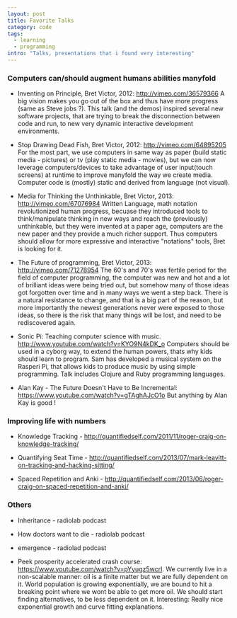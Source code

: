 ```yaml
---
layout: post
title: Favorite Talks
category: code
tags:
  - learning
  - programming
intro: "Talks, presentations that i found very interesting"
---
```


### Computers can/should augment humans abilities manyfold

- Inventing on Principle, Bret Victor, 2012: http://vimeo.com/36579366
A big vision makes you go out of the box and thus have more progress (same as Steve jobs ?).
This talk (and the demos) inspired several new software projects, that are trying to break the disconnection between code and run, to new very dynamic interactive development environments.

- Stop Drawing Dead Fish, Bret Victor, 2012: http://vimeo.com/64895205
For the most part, we use computers in same way as paper (build static media - pictures) or tv (play static media - movies), but we can now leverage computers/devices to take advantage of user input(touch screens) at runtime to improve manyfold the way we create media. Computer code is (mostly) static and derived from language (not visual).

- Media for Thinking the Unthinkable, Bret Victor, 2013: http://vimeo.com/67076984
Written Language, math notation revolutionized human progress, becuase they introduced tools to think/manipulate thinking in new ways and reach the (previously) unthinkable, but they were invented at a paper age, computers are the new paper and they provide a much richer support. Thus computers should allow for more expressive and interactive "notations" tools, Bret is looking for it.

- The Future of programming, Bret Victor, 2013: http://vimeo.com/71278954
The 60's and 70's was fertile period for the field of computer programming, the computer was new and hot and a lot of brilliant ideas were being tried out, but somehow many of those ideas got forgotten over time and in many ways we went a step back. There is a natural resistance to change, and that is a big part of the reason, but more importantly the newest generations never were exposed to those ideas, so there is the risk that many things will be lost, and need to be rediscovered again.

- Sonic Pi: Teaching computer science with music. http://www.youtube.com/watch?v=KYO9N4kDK_o Computers should be used in a cyborg way, to extend the human powers, thats why kids should learn to program. Sam has developed a musical system on the Rasperi Pi, that allows kids to produce music by using simple programming. Talk includes Clojure and Ruby programming languages.

- Alan Kay - The Future Doesn't Have to Be Incremental: https://www.youtube.com/watch?v=gTAghAJcO1o But anything by Alan Kay is good !

### Improving life with numbers

- Knowledge Tracking - http://quantifiedself.com/2011/11/roger-craig-on-knowledge-tracking/

- Quantifying Seat Time - http://quantifiedself.com/2013/07/mark-leavitt-on-tracking-and-hacking-sitting/

- Spaced Repetition and Anki - http://quantifiedself.com/2013/06/roger-craig-on-spaced-repetition-and-anki/

### Others

- Inheritance - radiolab podcast

- How doctors want to die - radiolab podcast

- emergence - radiolad podcast

- Peek prosperity accelerated crash course: https://www.youtube.com/watch?v=pYyugz5wcrI. We currently live in a non-scalable manner: oil is a finite matter but we are fully dependent on it. World population is growing exponentially, we are bound to hit a breaking point where we wont be able to get more oil. We should start finding alternatives, to be less dependent on it. Interesting: Really nice exponential growth and curve fitting explanations.

